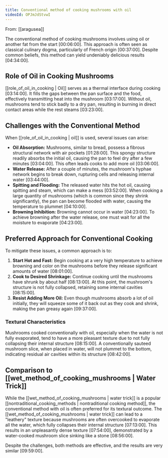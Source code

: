 ```yaml
---
title: Conventional method of cooking mushrooms with oil
videoId: OPJmJdStvwI
---
```


From: [[aragusea]] <br/> 

The conventional method of cooking mushrooms involves using oil or another fat from the start <a class="yt-timestamp" data-t="00:06:00">[00:06:00]</a>. This approach is often seen as classical culinary dogma, particularly of French origin <a class="yt-timestamp" data-t="00:37:00">[00:37:00]</a>. Despite common beliefs, this method can yield undeniably delicious results <a class="yt-timestamp" data-t="04:34:00">[04:34:00]</a>.

## Role of Oil in Cooking Mushrooms
[[role_of_oil_in_cooking | Oil]] serves as a thermal interface during cooking <a class="yt-timestamp" data-t="03:14:00">[03:14:00]</a>. It fills the gaps between the pan surface and the food, effectively transmitting heat into the mushroom <a class="yt-timestamp" data-t="03:17:00">[03:17:00]</a>. Without oil, mushrooms tend to stick badly to a dry pan, resulting in burning in direct contact areas while the rest steams <a class="yt-timestamp" data-t="03:23:00">[03:23:00]</a>.

## Challenges with the Conventional Method
When [[role_of_oil_in_cooking | oil]] is used, several issues can arise:
*   **Oil Absorption:** Mushrooms, similar to bread, possess a fibrous structural network with air pockets <a class="yt-timestamp" data-t="01:28:00">[01:28:00]</a>. This spongy structure readily absorbs the initial oil, causing the pan to feel dry after a few minutes <a class="yt-timestamp" data-t="03:04:00">[03:04:00]</a>. This often leads cooks to add more oil <a class="yt-timestamp" data-t="03:06:00">[03:06:00]</a>.
*   **Water Release:** After a couple of minutes, the mushroom's hyphae network begins to break down, rupturing cells and releasing internal water <a class="yt-timestamp" data-t="03:44:00">[03:44:00]</a>.
*   **Spitting and Flooding:** The released water hits the hot oil, causing spitting and steam, which can make a mess <a class="yt-timestamp" data-t="03:52:00">[03:52:00]</a>. When cooking a large quantity of mushrooms (which is common since they shrink significantly), the pan can become flooded with water, causing the temperature to plummet <a class="yt-timestamp" data-t="04:10:00">[04:10:00]</a>.
*   **Browning Inhibition:** Browning cannot occur in water <a class="yt-timestamp" data-t="04:23:00">[04:23:00]</a>. To achieve browning after the water release, one must wait for all the moisture to evaporate <a class="yt-timestamp" data-t="04:23:00">[04:23:00]</a>.

## Preferred Approach for Conventional Cooking
To mitigate these issues, a common approach is to:
1.  **Start Hot and Fast:** Begin cooking at a very high temperature to achieve browning and color on the mushrooms before they release significant amounts of water <a class="yt-timestamp" data-t="08:01:00">[08:01:00]</a>.
2.  **Cook to Desired Shrinkage:** Continue cooking until the mushrooms have shrunk by about half <a class="yt-timestamp" data-t="08:13:00">[08:13:00]</a>. At this point, the mushroom's structure is not fully collapsed, retaining some internal cavities <a class="yt-timestamp" data-t="08:15:00">[08:15:00]</a>.
3.  **Resist Adding More Oil:** Even though mushrooms absorb a lot of oil initially, they will squeeze some of it back out as they cook and shrink, making the pan greasy again <a class="yt-timestamp" data-t="09:37:00">[09:37:00]</a>.

### Textural Characteristics
Mushrooms cooked conventionally with oil, especially when the water is not fully evaporated, tend to have a more pleasant texture due to not fully collapsing their internal structure <a class="yt-timestamp" data-t="08:15:00">[08:15:00]</a>. A conventionally sauteed mushroom slice, when placed in water, will not plummet to the bottom, indicating residual air cavities within its structure <a class="yt-timestamp" data-t="08:42:00">[08:42:00]</a>.

## Comparison to [[wet_method_of_cooking_mushrooms | Water Trick]]
While the [[wet_method_of_cooking_mushrooms | water trick]] is a popular [[nontraditional_cooking_methods | nontraditional cooking method]], the conventional method with oil is often preferred for its textural outcome. The [[wet_method_of_cooking_mushrooms | water trick]] can lead to a "leathery" texture because mushrooms are often overcooked to evaporate all the water, which fully collapses their internal structure <a class="yt-timestamp" data-t="07:13:00">[07:13:00]</a>. This results in an unpleasantly dense texture <a class="yt-timestamp" data-t="07:54:00">[07:54:00]</a>, demonstrated by a water-cooked mushroom slice sinking like a stone <a class="yt-timestamp" data-t="08:56:00">[08:56:00]</a>.

Despite the challenges, both methods are effective, and the results are very similar <a class="yt-timestamp" data-t="09:59:00">[09:59:00]</a>.